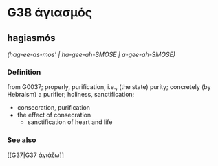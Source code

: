 # G38 ἁγιασμός

## hagiasmós

_(hag-ee-as-mos' | ha-gee-ah-SMOSE | a-gee-ah-SMOSE)_

### Definition

from G0037; properly, purification, i.e., (the state) purity; concretely (by Hebraism) a purifier; holiness, sanctification; 

- consecration, purification
- the effect of consecration
  - sanctification of heart and life

### See also

[[G37|G37 ἁγιάζω]]
